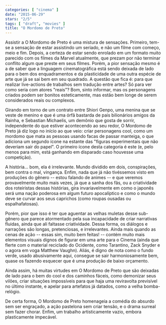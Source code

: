 ```yaml
---
categories: [ "cinema" ]
date: "2015-06-29"
stars: "2/5"
tags: [ "draft", "movies" ]
title: "O Mordomo de Preto"
---
```

Assistir a O Mordomo de Preto é uma mistura de sensações. Primeiro,
tem-se a sensação de estar assistindo um seriado, e não um filme com
começo, meio e fim. Depois, a certeza de estar sendo enrolado em um
formato muito parecido com os filmes da Marvel atualmente, que prezam por
não terminar conflito algum que preste em seus filmes. Porém, a pior
sensação mesmo é a de saber que a linguagem cinematográfica está
sendo deixada de lado para o bem dos enquadramentos e da plasticidade de
uma outra espécie de arte que já se sai bem em seu quadrado. A questão
que fica é: para que realizar live-actions de trabalhos sem tradução
entre artes? Só para ver como seria com atores "reais"? Bom, sinto
informar, mas os personagens criados podem ser bonitos esteticamente,
mas estão bem longe de serem considerados reais ou complexos.

Girando em torno de um contrato entre Shiori Genpo, uma menina que se
veste de menino e que é uma órfã bastarda de pais bilionários amigos
da Rainha, e Sebastian Michaelis, um demônio que gosta de sorrir,
independente do que estiver acontecendo ao seu redor, O Mordomo de
Preto já diz logo no início ao que veio: criar personagens cool,
como um mordomo que mata as pessoas usando facas de passar manteiga,
o que adiciona um segundo ícone na estante das "figuras experimentais
que não deveriam sair do papel". O primeiro ícone desta categoria é
este (e, pelo menos para mim, está ganhando em disparado caso houvesse
uma competição).

A história... bom, ela é irrelevante. Mundo dividido em dois,
conspirações, bem contra o mal, vingança. Enfim, nada que já não
tivéssemos visto em produções do gênero -- estou falando de animes --
e que veremos provavelmente muito mais vezes, já que a sanha dos fãs, ou
a criatividade dos roteiristas dessas histórias, gira invariavelmente em
como o japonês será uma nação poderosa em algum futuro apocalíptico
e como o mundo deve se curvar aos seus caprichos (como roupas ousadas
ou espalhafatosas).

Porém, pior que isso é ter que aguentar as velhas muletas desse
sub-gênero que parece atormentado pela sua incapacidade de criar
narrativas fluidas, ainda que ali faltasse criatividade. Dessa forma, os
diálogos e narrações são longas, pretenciosas, e irrelevantes. Ainda
mais quando as cenas de ação -- essas sim, muito bem feitas! --
contém muito mais elementos visuais dignos de figurar em uma arte
para o Cinema (ainda que flerte com o material reciclado do Ocidente,
como Tarantino, Zack Snyder e o agora em voga Matthew Vaughn). Aliás,
é digno de nota como o fundo verde, usado abusivamente aqui, consegue se
sair harmoniosamente bem, quase os fazendo esquecer que é uma produção
de baixo orçamento.

Ainda assim, há muitas virtudes em O Mordomo de Preto que são deixadas
de lado para o bem do cool e dos caminhos fáceis, como demonizar seus
vilões, criar situações impossíveis para que haja uma reviravolta
previsível no último instante, e apelar para artefatos já datados,
como a velha bomba-relógio.

De certa forma, O Mordomo de Preto homenageia a comédia do absurdo
sem ser engraçado, a ação pastelona sem criar tensão, e o drama
surreal sem fazer chorar. Enfim, um trabalho artisticamente vazio,
embora plasticamente impecável.
